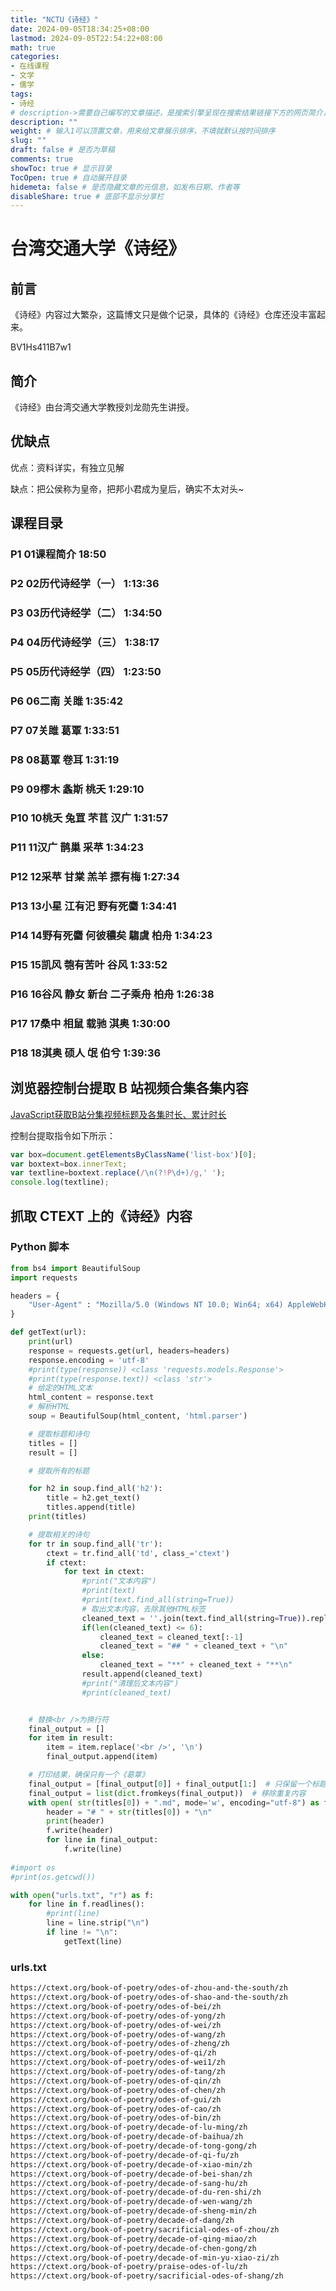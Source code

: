 ```yaml
---
title: "NCTU《诗经》"
date: 2024-09-05T18:34:25+08:00
lastmod: 2024-09-05T22:54:22+08:00
math: true
categories:
- 在线课程
- 文学
- 儒学
tags:
- 诗经
# description->需要自己编写的文章描述，是搜索引擎呈现在搜索结果链接下方的网页简介，建议设置
description: ""
weight: # 输入1可以顶置文章，用来给文章展示排序，不填就默认按时间排序
slug: ""
draft: false # 是否为草稿
comments: true
showToc: true # 显示目录
TocOpen: true # 自动展开目录
hidemeta: false # 是否隐藏文章的元信息，如发布日期、作者等
disableShare: true # 底部不显示分享栏
---
```



# 台湾交通大学《诗经》

## 前言

《诗经》内容过大繁杂，这篇博文只是做个记录，具体的《诗经》仓库还没丰富起来。

BV1Hs411B7w1

## 简介

《诗经》由台湾交通大学教授刘龙勋先生讲授。

## 优缺点

优点：资料详实，有独立见解

缺点：把公侯称为皇帝，把邦小君成为皇后，确实不太对头~


## 课程目录

### P1 01课程简介 18:50
### P2 02历代诗经学（一） 1:13:36
### P3 03历代诗经学（二） 1:34:50
### P4 04历代诗经学（三） 1:38:17
### P5 05历代诗经学（四） 1:23:50
### P6 06二南 关雎 1:35:42
### P7 07关雎 葛覃 1:33:51
### P8 08葛覃 卷耳 1:31:19
### P9 09樛木 螽斯 桃夭 1:29:10
### P10 10桃夭 兔罝 芣苢 汉广 1:31:57
### P11 11汉广 鹊巢 采苹 1:34:23
### P12 12采苹 甘棠 羔羊 摽有梅 1:27:34
### P13 13小星 江有汜 野有死麕 1:34:41
### P14 14野有死麕 何彼穠矣 騶虞 柏舟 1:34:23
### P15 15凯风 匏有苦叶 谷风 1:33:52
### P16 16谷风 静女 新台 二子乘舟 柏舟 1:26:38
### P17 17桑中 相鼠 载驰 淇奥 1:30:00
### P18 18淇奥 硕人 氓 伯兮 1:39:36

## 浏览器控制台提取 B 站视频合集各集内容

[JavaScript获取B站分集视频标题及各集时长、累计时长](https://blog.csdn.net/weixin_42467340/article/details/122470953)

控制台提取指令如下所示：

```js
var box=document.getElementsByClassName('list-box')[0];
var boxtext=box.innerText;
var textline=boxtext.replace(/\n(?!P\d+)/g,' ');
console.log(textline);
```

## 抓取 CTEXT 上的《诗经》内容

### Python 脚本

```python
from bs4 import BeautifulSoup
import requests

headers = {
    "User-Agent" : "Mozilla/5.0 (Windows NT 10.0; Win64; x64) AppleWebKit/537.36 (KHTML, like Gecko) Chrome/127.0.0.0 Safari/537.36 Edg/127.0.0.0"
}

def getText(url):
    print(url)
    response = requests.get(url, headers=headers)
    response.encoding = 'utf-8'
    #print(type(response)) <class 'requests.models.Response'>
    #print(type(response.text)) <class 'str'>
    # 给定的HTML文本
    html_content = response.text
    # 解析HTML
    soup = BeautifulSoup(html_content, 'html.parser')

    # 提取标题和诗句
    titles = []
    result = []

    # 提取所有的标题

    for h2 in soup.find_all('h2'):
        title = h2.get_text()
        titles.append(title)
    print(titles)

    # 提取相关的诗句
    for tr in soup.find_all('tr'):
        ctext = tr.find_all('td', class_='ctext')
        if ctext:
            for text in ctext:
                #print("文本内容")
                #print(text)
                #print(text.find_all(string=True))
                # 取出文本内容，去除其他HTML标签
                cleaned_text = ''.join(text.find_all(string=True)).replace('\n', '').strip()
                if(len(cleaned_text) <= 6):
                    cleaned_text = cleaned_text[:-1]
                    cleaned_text = "## " + cleaned_text + "\n"
                else:
                    cleaned_text = "**" + cleaned_text + "**\n"
                result.append(cleaned_text)
                #print("清理后文本内容")
                #print(cleaned_text)


    # 替换<br />为换行符
    final_output = []
    for item in result:
        item = item.replace('<br />', '\n')
        final_output.append(item)

    # 打印结果，确保只有一个《葛覃》
    final_output = [final_output[0]] + final_output[1:]  # 只保留一个标题
    final_output = list(dict.fromkeys(final_output))  # 移除重复内容
    with open( str(titles[0]) + ".md", mode='w', encoding="utf-8") as f:
        header = "# " + str(titles[0]) + "\n"
        print(header)
        f.write(header)
        for line in final_output:
            f.write(line)
        
#import os
#print(os.getcwd())

with open("urls.txt", "r") as f:
    for line in f.readlines():
        #print(line)
        line = line.strip("\n")
        if line != "\n":
            getText(line)
```

### urls.txt

```txt
https://ctext.org/book-of-poetry/odes-of-zhou-and-the-south/zh
https://ctext.org/book-of-poetry/odes-of-shao-and-the-south/zh
https://ctext.org/book-of-poetry/odes-of-bei/zh
https://ctext.org/book-of-poetry/odes-of-yong/zh
https://ctext.org/book-of-poetry/odes-of-wei/zh
https://ctext.org/book-of-poetry/odes-of-wang/zh
https://ctext.org/book-of-poetry/odes-of-zheng/zh
https://ctext.org/book-of-poetry/odes-of-qi/zh
https://ctext.org/book-of-poetry/odes-of-wei1/zh
https://ctext.org/book-of-poetry/odes-of-tang/zh
https://ctext.org/book-of-poetry/odes-of-qin/zh
https://ctext.org/book-of-poetry/odes-of-chen/zh
https://ctext.org/book-of-poetry/odes-of-gui/zh
https://ctext.org/book-of-poetry/odes-of-cao/zh
https://ctext.org/book-of-poetry/odes-of-bin/zh
https://ctext.org/book-of-poetry/decade-of-lu-ming/zh
https://ctext.org/book-of-poetry/decade-of-baihua/zh
https://ctext.org/book-of-poetry/decade-of-tong-gong/zh
https://ctext.org/book-of-poetry/decade-of-qi-fu/zh
https://ctext.org/book-of-poetry/decade-of-xiao-min/zh
https://ctext.org/book-of-poetry/decade-of-bei-shan/zh
https://ctext.org/book-of-poetry/decade-of-sang-hu/zh
https://ctext.org/book-of-poetry/decade-of-du-ren-shi/zh
https://ctext.org/book-of-poetry/decade-of-wen-wang/zh
https://ctext.org/book-of-poetry/decade-of-sheng-min/zh
https://ctext.org/book-of-poetry/decade-of-dang/zh
https://ctext.org/book-of-poetry/sacrificial-odes-of-zhou/zh
https://ctext.org/book-of-poetry/decade-of-qing-miao/zh
https://ctext.org/book-of-poetry/decade-of-chen-gong/zh
https://ctext.org/book-of-poetry/decade-of-min-yu-xiao-zi/zh
https://ctext.org/book-of-poetry/praise-odes-of-lu/zh
https://ctext.org/book-of-poetry/sacrificial-odes-of-shang/zh
```







